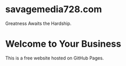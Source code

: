 # savagemedia728.com
Greatness Awaits the Hardship.
<!DOCTYPE html>
<html>
<head>
  <title>Your Business Name</title>
</head>
<body>
  <h1>Welcome to Your Business</h1>
  <p>This is a free website hosted on GitHub Pages.</p>
</body>
</html>
